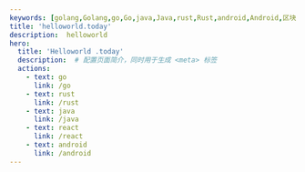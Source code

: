 ```yaml
---
keywords: [golang,Golang,go,Go,java,Java,rust,Rust,android,Android,区块链,NFT,nft,gamefi,Gamefi] # 配置页面关键词，同时用于生成 <meta> 标签
title: 'helloworld.today'
description:  helloworld
hero:
  title: 'Helloworld .today'
  description:  # 配置页面简介，同时用于生成 <meta> 标签
  actions:
    - text: go
      link: /go
    - text: rust
      link: /rust
    - text: java
      link: /java
    - text: react
      link: /react
    - text: android
      link: /android
---
```


